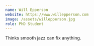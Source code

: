 ```yaml
---
name: Will Epperson
website: https://www.willepperson.com
image: /assets/willepperson.jpg
role: PhD Student
---
```


Thinks smooth jazz can fix anything.
